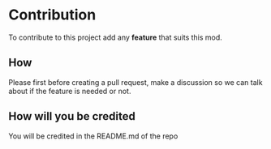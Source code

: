 # Contribution

To contribute to this project add any **feature** that suits this mod.

## How

Please first before creating a pull request, make a discussion so we can talk about if the feature is needed or not.

## How will you be credited

You will be credited in the README.md of the repo
